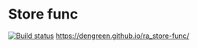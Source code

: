 # Store func
[![Build status](https://ci.appveyor.com/api/projects/status/482bqoq6u1m9hdct?svg=true)](https://ci.appveyor.com/project/DenGreen/ra-store-func-am13l)
https://dengreen.github.io/ra_store-func/